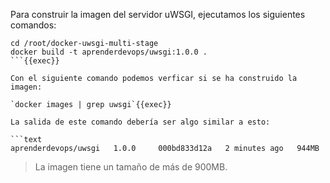 Para construir la imagen del servidor uWSGI, ejecutamos los siguientes comandos:

```
cd /root/docker-uwsgi-multi-stage
docker build -t aprenderdevops/uwsgi:1.0.0 .
```{{exec}}

Con el siguiente comando podemos verficar si se ha construido la imagen:

`docker images | grep uwsgi`{{exec}}

La salida de este comando debería ser algo similar a esto:

```text
aprenderdevops/uwsgi   1.0.0     000bd833d12a   2 minutes ago   944MB
```

> La imagen tiene un tamaño de más de 900MB.